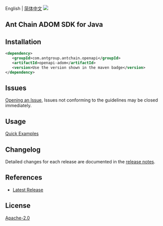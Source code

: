 English | [简体中文](README-CN.md)
![](https://aliyunsdk-pages.alicdn.com/icons/AlibabaCloud.svg)

## Ant Chain ADOM SDK for Java

## Installation

```xml
<dependency>
   <groupId>com.antgroup.antchain.openapi</groupId>
   <artifactId>openapi-adom</artifactId>
   <version>Use the version shown in the maven badge</version>
</dependency>
```

## Issues
[Opening an Issue](https://github.com/alipay/antchain-openapi-prod-sdk/issues/new), Issues not conforming to the guidelines may be closed immediately.

## Usage
[Quick Examples](https://github.com/alipay/antchain-openapi-prod-sdk/blob/master/docs/0-Examples-EN.md#quick-examples)

## Changelog
Detailed changes for each release are documented in the [release notes](./ChangeLog.txt).

## References
* [Latest Release](https://github.com/alipay/antchain-openapi-prod-sdk/)

## License
[Apache-2.0](http://www.apache.org/licenses/LICENSE-2.0)
